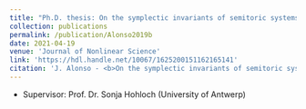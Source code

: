 ```yaml
---
title: "Ph.D. thesis: On the symplectic invariants of semitoric systems"
collection: publications
permalink: /publication/Alonso2019b
date: 2021-04-19
venue: 'Journal of Nonlinear Science'
link: 'https://hdl.handle.net/10067/1625200151162165141'
citation: 'J. Alonso - <b>On the symplectic invariants of semitoric systems</b>, <i>University of Antwerp</i>, PhD Thesis (2019).'
---
```


* Supervisor: Prof. Dr. Sonja Hohloch (University of Antwerp)

